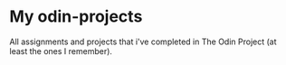 # My odin-projects
All assignments and projects that i've completed in The Odin Project (at least the ones I remember).
